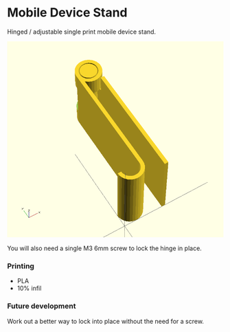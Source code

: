 # Mobile Device Stand

Hinged / adjustable single print mobile device stand. 

![Mobile device stand](https://github.com/chrisabird/mobile_device_stand/raw/master/image.png "Mobile device stand")

You will also need a single M3 6mm screw to lock the hinge in place. 

### Printing
 * PLA
 * 10% infil

### Future development 

Work out a better way to lock into place without the need for a screw. 
